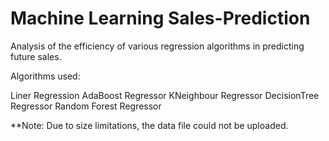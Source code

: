 # Machine Learning Sales-Prediction

Analysis of the efficiency of various regression algorithms in predicting future sales.

Algorithms used:

Liner Regression
AdaBoost Regressor
KNeighbour Regressor
DecisionTree Regressor
Random Forest Regressor

**Note: Due to size limitations, the data file could not be uploaded.
